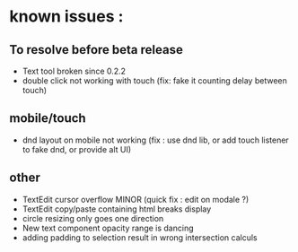 # known issues :

## To resolve before beta release

- Text tool broken since 0.2.2
- double click not working with touch (fix: fake it counting delay between touch)

## mobile/touch

- dnd layout on mobile not working (fix : use dnd lib, or add touch listener to fake dnd, or provide alt UI)

## other

- TextEdit cursor overflow MINOR (quick fix : edit on modale ?)
- TextEdit copy/paste containing html breaks display
- circle resizing only goes one direction
- New text component opacity range is dancing
- adding padding to selection result in wrong intersection calculs
